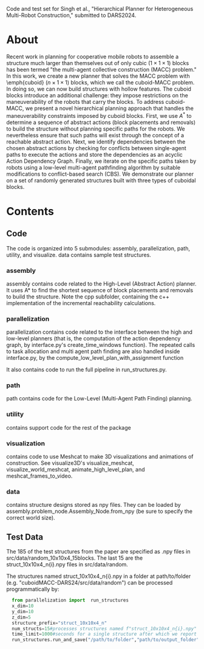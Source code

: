 Code and test set for Singh et al., "Hierarchical Planner for Heterogeneous
Multi-Robot Construction," submitted to DARS2024.

# About
Recent work in planning for cooperative mobile robots to assemble a structure much larger than themselves out of only cubic ($1 \times 1 \times 1$) blocks has been termed "the multi-agent collective construction (MACC) problem." In this work, we create a new planner that solves the MACC problem with \emph{cuboid} ($n \times 1 \times 1$)  blocks, which we call the cuboid-MACC problem. In doing so, we can now build structures with hollow features. The cuboid blocks introduce an additional challenge: they impose restrictions on the maneuverability of the robots that carry the blocks. To address cuboid-MACC, we present a novel hierarchical planning approach that handles the maneuverability constraints imposed by cuboid blocks. First, we use $A^*$ to determine a sequence of abstract actions (block placements and removals) to build the structure without planning specific paths for the robots. We nevertheless ensure that such paths will exist through the concept of a reachable abstract action. Next, we identify dependencies between the chosen abstract actions by checking for conflicts between single-agent paths to execute the actions and store the dependencies as an acyclic Action Dependency Graph. Finally, we iterate on the specific paths taken by robots using a low-level multi-agent pathfinding algorithm by suitable modifications to conflict-based search (CBS). We demonstrate our planner on a set of randomly generated structures built with three types of cuboidal blocks. 

# Contents
## Code
The code is organized into 5 submodules: assembly, parallelization, path, utility, and visualize. data contains sample test structures.

### assembly
assembly contains code related to the High-Level (Abstract Action) planner. It uses A* to find the shortest sequence of block placements and removals to build the structure. 
Note the cpp subfolder, containing the c++ implementation of the incremental reachability calculations.

### parallelization
parallelization contains code related to the interface between the high and low-level planners (that is, the computation of the action dependency graph, by interface.py's create_time_windows function). 
The repeated calls to task allocation and multi agent path finding are also handled inside interface.py, by the compute_low_level_plan_with_assignment function

It also contains code to run the full pipeline in run_structures.py.

### path
path contains code for the Low-Level (Multi-Agent Path Finding) planning.

### utility
contains support code for the rest of the package

### visualization
contains code to use Meshcat to make 3D visualizations and animations of construction. See visualize3D's visualize_meshcat, visualize_world_meshcat, animate_high_level_plan, and meshcat_frames_to_video.

### data
contains structure designs stored as npy files. They can be loaded by assembly.problem_node.Assembly_Node.from_npy (be sure to specify the correct world size).

## Test Data
The 185 of the test structures from the paper are specified as .npy files in src/data/random_10x10x4_15blocks. The last 15 are the struct_10x10x4_n{i}.npy files in src/data/random.

The structures named struct_10x10x4_n{i}.npy in a folder at path/to/folder (e.g. "cuboidMACC-DARS24/src/data/random") can be processed programmatically by:

```python
  from parallelization import  run_structures
  x_dim=10
  y_dim=10
  z_dim=5
  structure_prefix="struct_10x10x4_n"
  num_structs=15#processes structures named f"struct_10x10x4_n{i}.npy" for i in range(num_structs)
  time_limit=1000#seconds for a single structure after which we report timeout and move to the next one
  run_structures.run_and_save("/path/to/folder","path/to/output_folder", "struct_10x10x4_n",x_dim,y_dim,z_dim,num_structs,time_limit)
```
